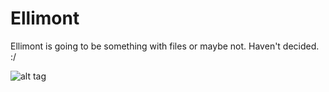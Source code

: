 Ellimont
========
Ellimont is going to be something with files or maybe not. Haven't decided. :/

![alt tag](http://25.media.tumblr.com/tumblr_m2ysqsuEbf1rpxyfqo3_500.png)